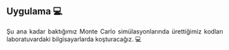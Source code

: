 <h2>Uygulama 💻</h2>

<p align="justify">Şu ana kadar baktığımız Monte Carlo simülasyonlarında ürettiğimiz kodları laboratuvardaki bilgisayarlarda koşturacağız. 💻</p>